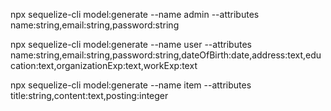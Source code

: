 npx sequelize-cli model:generate --name admin --attributes name:string,email:string,password:string

npx sequelize-cli model:generate --name user --attributes name:string,email:string,password:string,dateOfBirth:date,address:text,education:text,organizationExp:text,workExp:text

npx sequelize-cli model:generate --name item --attributes title:string,content:text,posting:integer
